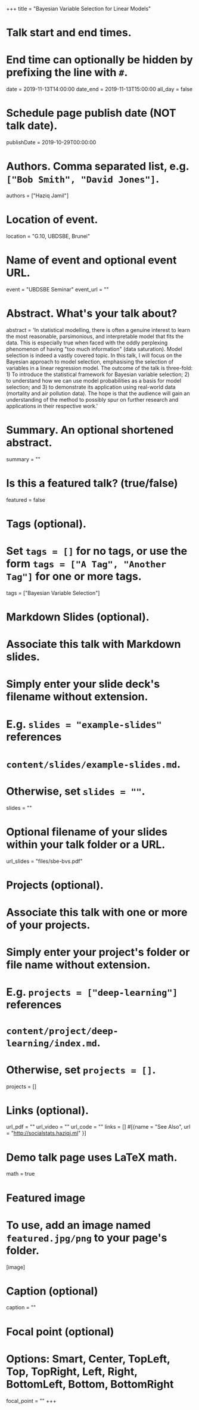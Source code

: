 +++
title = "Bayesian Variable Selection for Linear Models"

# Talk start and end times.
#   End time can optionally be hidden by prefixing the line with `#`.
date = 2019-11-13T14:00:00
date_end = 2019-11-13T15:00:00
all_day = false

# Schedule page publish date (NOT talk date).
publishDate = 2019-10-29T00:00:00

# Authors. Comma separated list, e.g. `["Bob Smith", "David Jones"]`.
authors = ["Haziq Jamil"]

# Location of event.
location = "G.10, UBDSBE, Brunei"

# Name of event and optional event URL.
event = "UBDSBE Seminar"
event_url = ""

# Abstract. What's your talk about?
abstract = 'In statistical modelling, there is often a genuine interest to learn the most reasonable, parsimonious, and interpretable model that fits the data. This is especially true when faced with the oddly perplexing phenomenon of having "too much information" (data saturation). Model selection is indeed a vastly covered topic. In this talk, I will focus on the Bayesian approach to model selection, emphasising the selection of variables in a linear regression model. The outcome of the talk is three-fold: 1) To introduce the statistical framework for Bayesian variable selection; 2) to understand how we can use model probabilities as a basis for model selection; and 3) to demonstrate its application using real-world data (mortality and air pollution data). The hope is that the audience will gain an understanding of the method to possibly spur on further research and applications in their respective work.'

# Summary. An optional shortened abstract.
summary = ""

# Is this a featured talk? (true/false)
featured = false

# Tags (optional).
#   Set `tags = []` for no tags, or use the form `tags = ["A Tag", "Another Tag"]` for one or more tags.
tags = ["Bayesian Variable Selection"]

# Markdown Slides (optional).
#   Associate this talk with Markdown slides.
#   Simply enter your slide deck's filename without extension.
#   E.g. `slides = "example-slides"` references 
#   `content/slides/example-slides.md`.
#   Otherwise, set `slides = ""`.
slides = ""

# Optional filename of your slides within your talk folder or a URL.

url_slides = "files/sbe-bvs.pdf"

# Projects (optional).
#   Associate this talk with one or more of your projects.
#   Simply enter your project's folder or file name without extension.
#   E.g. `projects = ["deep-learning"]` references 
#   `content/project/deep-learning/index.md`.
#   Otherwise, set `projects = []`.
projects = []

# Links (optional).
url_pdf = ""
url_video = ""
url_code = ""
links = []
#[{name = "See Also", url = "http://socialstats.haziqj.ml" }]

# Demo talk page uses LaTeX math.
math = true

# Featured image
# To use, add an image named `featured.jpg/png` to your page's folder. 
[image]
  # Caption (optional)
  caption = ""

  # Focal point (optional)
  # Options: Smart, Center, TopLeft, Top, TopRight, Left, Right, BottomLeft, Bottom, BottomRight
  focal_point = ""
+++


